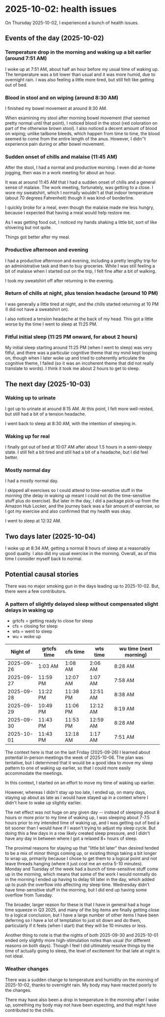 # 2025-10-02: health issues

On Thursday 2025-10-02, I experienced a bunch of health issues.

## Events of the day (2025-10-02)

### Temperature drop in the morning and waking up a bit earlier (around 7:51 AM)

I woke up at 7:51 AM, about half an hour before my usual time of
waking up. The temperature was a bit lower than usual and it was more
humid, due to overnight rain. I was also feeling a little more tired,
but still felt like getting out of bed.

### Blood in stool and on wiping (around 8:30 AM)

I finished my bowel movement at around 8:30 AM.

When examining my stool after morning bowel movement (that seemed
pretty normal until that point), I noticed blood in the stool (red
coloration on part of the otherwise brown stool). I also noticed a
decent amount of blood on wiping; unlike tailbone bleeds, which happen
from time to time, the blood seemed to come from the entire length of
the anus. However, I didn''t experience pain during or after bowel
movement.

### Sudden onset of chills and malaise (11:45 AM)

After the stool, I had a normal and productive morning. I even did
at-home jogging, then was in a work meeting for about an hour.

It was at around 11:45 AM that I had a sudden onset of chills and a
general sense of malaise. The work meeting, fortunately, was getting
to a close. I wore my sweatshirt, which I normally wouldn't at that
indoor temperature (about 70 degrees Fahrenheit) though it was kind-of
borderline.

I quickly broke for a meal, even though the malaise made me less
hungry, because I expected that having a meal would help restore me.

As I was getting food out, I noticed my hands shaking a little bit,
sort of like shivering but not quite.

Things got better after my meal.

### Productive afternoon and evening

I had a productive afternoon and evening, including a pretty lengthy
trip for an administrative task and then to buy groceries. While I was
still feeling a bit of malaise when I started out on the trip, I felt
fine after a bit of walking.

I took my sweatshirt off after returning in the evening.

### Return of chills at night, plus tension headache (around 10 PM)

I was generally a little tired at night, and the chills started
returning at 10 PM (I did not have a sweatshirt on).

I also noticed a tension headache at the back of my head. This got a
little worse by the time I went to sleep at 11:25 PM.

### Fitful initial sleep (11:25 PM onward, for about 2 hours)

My initial sleep starting around 11:25 PM (when I went to sleep) was
very fitful, and there was a particular cognitive theme that my mind
kept looping on, though when I later woke up and tried to coherently
articulate the cognitive theme, I failed (so it was an incoherent
theme that did not really translate to words). I think it took me
about 2 hours to get to sleep.

## The next day (2025-10-03)

### Waking up to urinate

I got up to urinate at around 8:15 AM. At this point, I felt more
well-rested, but still had a bit of a tension headache.

I went back to sleep at 8:30 AM, with the intention of sleeping in.

### Waking up for real

I finally got out of bed at 10:07 AM after about 1.5 hours in a
semi-sleepy state. I still felt a bit tired and still had a bit of a
headache, but I did feel better.

### Mostly normal day

I had a mostly normal day.

I skipped all exercises so I could attend to time-sensitive stuff in
the morning (the delay in waking up meant I could not do the
time-sensitive stuff plus do exercise). But later in the day, I did a
package pick-up from the Amazon Hub Locker, and the journey back was a
fair amount of exercise, so I got my exercise and also confirmed that
my health was okay.

I went to sleep at 12:32 AM.

## Two days later (2025-10-04)

I woke up at 8:34 AM, getting a normal 8 hours of sleep at a
reasonably good quality. I also did my usual exercise in the
morning. Overall, as of this time I consider myself back to normal.

## Potential causal stories

There was no major smoking gun in the days leading up to
2025-10-02. But, there were a few contributors.

### A pattern of slightly delayed sleep without compensated slight delays in waking up

* grtcfs = getting ready to close for sleep
* cfs = closing for sleep
* wts = went to sleep
* wu = woke up

Night of | grtcfs time | cfs time | wts time | wu time (next morning)
-- | -- | -- | -- | --
2025-09-26 | 1:03 AM | 1:08 AM | 2:06 AM | 8:28 AM
2025-09-27 | 11:59 PM | 12:07 AM | 1:07 AM | 7:58 AM
2025-09-28 | 11:22 PM | 11:38 PM | 12:51 AM | 8:38 AM
2025-09-29 | 10:49 PM | 11:06 PM | 12:12 AM | 8:19 AM
2025-09-30 | 11:43 PM | 11:53 PM | 12:59 AM | 8:28 AM
2025-10-01 | 11:43 PM | 12:18 AM | 1:17 AM | 7:51 AM

The context here is that on the last Friday (2025-09-26) I learned
about potential in-person meetings the week of 2025-10-06. The plan
was tentative, but I determined that it would be a good idea to move
my sleep pattern to one of waking up earlier, so that I could more
easily accommodate the meetings.

In this context, I started on an effort to move my time of waking up
earlier.

However, whereas I didn't stay up too late, I ended up, on many days,
staying up about as late as I would have stayed up in a context where
I didn't have to wake up slightly earlier.

The net effect was not huge on any given day -- instead of sleeping
about 8 hours or more prior to my time of waking up, I was sleeping
about 7-7.5 hours prior to my intended time of waking up, and I was
getting out of bed a bit sooner than I would have if I wasn't trying
to adjust my sleep cycle. But doing this a few days in a row likely
created sleep pressure, and I didn't have any day in between where I
got a relaxed 8+ hours of sleep.

The proximal reasons for staying up that "little bit later" than
desired tended to be a mix of minor things coming up, or existing
things taking a bit longer to wrap up, primarily because I chose to
get them to a logical point and not leave threads hanging (where it
just cost me an extra 5-10 minutes). Monday and Tuesday of the week
had a bunch of time-sensitive stuff come up in the morning, which
means that some of the work I would normally do in the morning I ended
up having to delay till later in the day, which added up to push the
overflow into affecting my sleep time. Wednesday didn't have
time-sensitive stuff in the morning, but I did end up having some
overflow from Tuesday.

The broader, larger reason for these is that I have in general had a
huge time squeeze in Q3 2025, and many of the big items are finally
getting close to a logical conclusion, but I have a large number of
other items I have been deferring so I have a lot of temptation to
just sit down and do them, particularly if it feels (when I start)
that they will be 10 minutes or less.

Another thing to note is that the nights of both 2025-09-30 and
2025-10-01 ended only slightly more high-stimulation notes than usual
(for different reasons on both days). Though I feel I did ultimately
resolve things by the time of actually going to sleep, the level of
excitement for that late at night is not ideal.

### Weather changes

There was a sudden change to temperature and humidity on the morning
of 2025-10-02, thanks to overnight rain. My body may have reacted
poorly to the changes.

There may have also been a drop in temperature in the morning after I
woke up, something my body may not have been expecting, and that might
have contributed to the chills.
